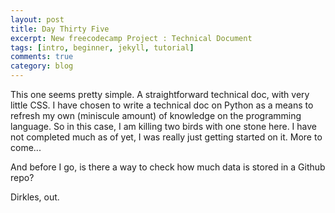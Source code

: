```yaml
---
layout: post
title: Day Thirty Five
excerpt: New freecodecamp Project : Technical Document
tags: [intro, beginner, jekyll, tutorial]
comments: true
category: blog
---
```


This one seems pretty simple. A straightforward technical doc, with very little CSS. I have chosen to write a technical doc on Python as a means to refresh my own (miniscule amount) of knowledge on the programming language. So in this case, I am killing two birds with one stone here. I have not completed much as of yet, I was really just getting started on it. More to come...

And before I go, is there a way to check how much data is stored in a Github repo?

Dirkles, out. 
